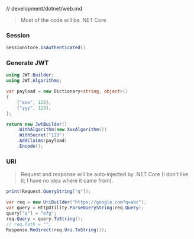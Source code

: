 // development/dotnet/web.md
> Most of the code will be .NET Core

### Session
```cs
SessionStore.IsAuthenticated()
```

### Generate JWT
```cs
using JWT.Builder;
using JWT.Algorithms;

var payload = new Dictionary<string, object>()
{
    {"xxx", 123},
    {"yyy", 123},
};

return new JwtBuilder()
    .WithAlgorithm(new XxxAlgorithm())
    .WithSecret("123")
    .AddClaims(payload)
    .Encode();
```

### URI
> Request and response will be auto‑injected by .NET Core (I don’t like it; I have no idea where it came from).

```cs
print(Request.QueryString["q"]);

var req = new UriBuilder("https://google.com?q=abc");
var query = HttpUtility.ParseQueryString(req.Query);
query["q"] = "efg";
req.Query = query.ToString();
// req.Path = "";
Response.Redirect(req.Uri.ToString());
```
